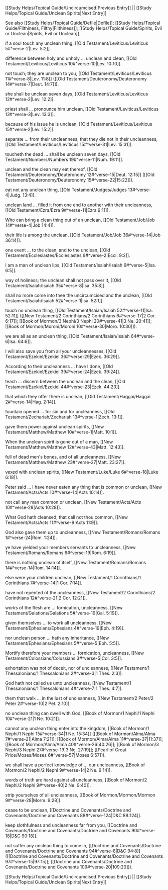 [[Study Helps/Topical Guide/Uncircumcised|Previous Entry]]  ||  [[Study Helps/Topical Guide/Unclean Spirits|Next Entry]]

 See also [[Study Helps/Topical Guide/Defile|Defile]]; [[Study Helps/Topical Guide/Filthiness, Filthy|Filthiness]]; [[Study Helps/Topical Guide/Spirits, Evil or Unclean|Spirits, Evil or Unclean]]

 if a soul touch any unclean thing, [[Old Testament/Leviticus/Leviticus 5#^verse-2|Lev. 5:2]].

 difference between holy and unholy ... unclean and clean, [[Old Testament/Leviticus/Leviticus 10#^verse-10|Lev. 10:10]].

 not touch; they are unclean to you, [[Old Testament/Leviticus/Leviticus 11#^verse-8|Lev. 11:8]] ([[Old Testament/Deuteronomy/Deuteronomy 14#^verse-7|Deut. 14:7]]).

 she shall be unclean seven days, [[Old Testament/Leviticus/Leviticus 12#^verse-2|Lev. 12:2]].

 priest shall ... pronounce him unclean, [[Old Testament/Leviticus/Leviticus 13#^verse-3|Lev. 13:3]].

 because of his issue he is unclean, [[Old Testament/Leviticus/Leviticus 15#^verse-2|Lev. 15:2]].

 separate ... from their uncleanness; that they die not in their uncleanness, [[Old Testament/Leviticus/Leviticus 15#^verse-31|Lev. 15:31]].

 toucheth the dead ... shall be unclean seven days, [[Old Testament/Numbers/Numbers 19#^verse-11|Num. 19:11]].

 unclean and the clean may eat thereof, [[Old Testament/Deuteronomy/Deuteronomy 12#^verse-15|Deut. 12:15]] ([[Old Testament/Deuteronomy/Deuteronomy 15#^verse-22|15:22]]).

 eat not any unclean thing, [[Old Testament/Judges/Judges 13#^verse-4|Judg. 13:4]].

 unclean land ... filled it from one end to another with their uncleanness, [[Old Testament/Ezra/Ezra 9#^verse-11|Ezra 9:11]].

 Who can bring a clean thing out of an unclean, [[Old Testament/Job/Job 14#^verse-4|Job 14:4]].

 their life is among the unclean, [[Old Testament/Job/Job 36#^verse-14|Job 36:14]].

 one event ... to the clean, and to the unclean, [[Old Testament/Ecclesiastes/Ecclesiastes 9#^verse-2|Eccl. 9:2]].

 I am a man of unclean lips, [[Old Testament/Isaiah/Isaiah 6#^verse-5|Isa. 6:5]].

 way of holiness; the unclean shall not pass over it, [[Old Testament/Isaiah/Isaiah 35#^verse-8|Isa. 35:8]].

 shall no more come into thee the uncircumcised and the unclean, [[Old Testament/Isaiah/Isaiah 52#^verse-1|Isa. 52:1]].

 touch no unclean thing, [[Old Testament/Isaiah/Isaiah 52#^verse-11|Isa. 52:11]] ([[New Testament/2 Corinthians/2 Corinthians 6#^verse-17|2 Cor. 6:17]]; [[Book of Mormon/3 Nephi/3 Nephi 20#^verse-41|3 Ne. 20:41]]; [[Book of Mormon/Moroni/Moroni 10#^verse-30|Moro. 10:30]]).

 we are all as an unclean thing, [[Old Testament/Isaiah/Isaiah 64#^verse-6|Isa. 64:6]].

 I will also save you from all your uncleannesses, [[Old Testament/Ezekiel/Ezekiel 36#^verse-29|Ezek. 36:29]].

 According to their uncleanness ... have I done, [[Old Testament/Ezekiel/Ezekiel 39#^verse-24|Ezek. 39:24]].

 teach ... discern between the unclean and the clean, [[Old Testament/Ezekiel/Ezekiel 44#^verse-23|Ezek. 44:23]].

 that which they offer there is unclean, [[Old Testament/Haggai/Haggai 2#^verse-14|Hag. 2:14]].

 fountain opened ... for sin and for uncleanness, [[Old Testament/Zechariah/Zechariah 13#^verse-1|Zech. 13:1]].

 gave them power against unclean spirits, [[New Testament/Matthew/Matthew 10#^verse-1|Matt. 10:1]].

 When the unclean spirit is gone out of a man, [[New Testament/Matthew/Matthew 12#^verse-43|Matt. 12:43]].

 full of dead men's bones, and of all uncleanness, [[New Testament/Matthew/Matthew 23#^verse-27|Matt. 23:27]].

 vexed with unclean spirits, [[New Testament/Luke/Luke 6#^verse-18|Luke 6:18]].

 Peter said ... I have never eaten any thing that is common or unclean, [[New Testament/Acts/Acts 10#^verse-14|Acts 10:14]].

 not call any man common or unclean, [[New Testament/Acts/Acts 10#^verse-28|Acts 10:28]].

 What God hath cleansed, that call not thou common, [[New Testament/Acts/Acts 11#^verse-9|Acts 11:9]].

 God also gave them up to uncleanness, [[New Testament/Romans/Romans 1#^verse-24|Rom. 1:24]].

 ye have yielded your members servants to uncleanness, [[New Testament/Romans/Romans 6#^verse-19|Rom. 6:19]].

 there is nothing unclean of itself, [[New Testament/Romans/Romans 14#^verse-14|Rom. 14:14]].

 else were your children unclean, [[New Testament/1 Corinthians/1 Corinthians 7#^verse-14|1 Cor. 7:14]].

 have not repented of the uncleanness, [[New Testament/2 Corinthians/2 Corinthians 12#^verse-21|2 Cor. 12:21]].

 works of the flesh are ... fornication, uncleanness, [[New Testament/Galations/Galations 5#^verse-19|Gal. 5:19]].

 given themselves ... to work all uncleanness, [[New Testament/Ephesians/Ephesians 4#^verse-19|Eph. 4:19]].

 nor unclean person ... hath any inheritance, [[New Testament/Ephesians/Ephesians 5#^verse-5|Eph. 5:5]].

 Mortify therefore your members ... fornication, uncleanness, [[New Testament/Colossians/Colossians 3#^verse-5|Col. 3:5]].

 exhortation was not of deceit, nor of uncleanness, [[New Testament/1 Thessalonians/1 Thessalonians 2#^verse-3|1 Thes. 2:3]].

 God hath not called us unto uncleanness, [[New Testament/1 Thessalonians/1 Thessalonians 4#^verse-7|1 Thes. 4:7]].

 them that walk ... in the lust of uncleanness, [[New Testament/2 Peter/2 Peter 2#^verse-10|2 Pet. 2:10]].

 no unclean thing can dwell with God, [[Book of Mormon/1 Nephi/1 Nephi 10#^verse-21|1 Ne. 10:21]].

 cannot any unclean thing enter into the kingdom, [[Book of Mormon/1 Nephi/1 Nephi 15#^verse-34|1 Ne. 15:34]] ([[Book of Mormon/Alma/Alma 7#^verse-21|Alma 7:21]]; [[Book of Mormon/Alma/Alma 11#^verse-37|11:37]]; [[Book of Mormon/Alma/Alma 40#^verse-26|40:26]]; [[Book of Mormon/3 Nephi/3 Nephi 27#^verse-19|3 Ne. 27:19]]; [[Pearl of Great Price/Moses/Moses 6#^verse-57|Moses 6:57]]).

 we shall have a perfect knowledge of ... our uncleanness, [[Book of Mormon/2 Nephi/2 Nephi 9#^verse-14|2 Ne. 9:14]].

 words of truth are hard against all uncleanness, [[Book of Mormon/2 Nephi/2 Nephi 9#^verse-40|2 Ne. 9:40]].

 strip yourselves of all uncleanness, [[Book of Mormon/Mormon/Mormon 9#^verse-28|Morm. 9:28]].

 cease to be unclean, [[Doctrine and Covenants/Doctrine and Covenants/Doctrine and Covenants 88#^verse-124|D&C 88:124]].

 keep slothfulness and uncleanness far from you, [[Doctrine and Covenants/Doctrine and Covenants/Doctrine and Covenants 90#^verse-18|D&C 90:18]].

 not suffer any unclean thing to come in, [[Doctrine and Covenants/Doctrine and Covenants/Doctrine and Covenants 94#^verse-8|D&C 94:8]] ([[Doctrine and Covenants/Doctrine and Covenants/Doctrine and Covenants 97#^verse-15|97:15]]; [[Doctrine and Covenants/Doctrine and Covenants/Doctrine and Covenants 109#^verse-20|109:20]]).

[[Study Helps/Topical Guide/Uncircumcised|Previous Entry]]  ||  [[Study Helps/Topical Guide/Unclean Spirits|Next Entry]]
